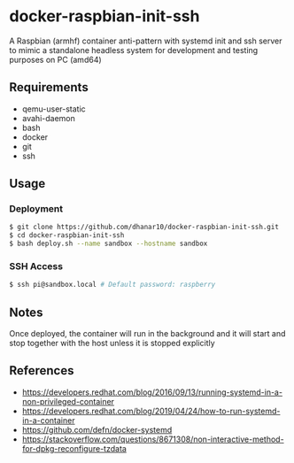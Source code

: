 # docker-raspbian-init-ssh

A Raspbian (armhf) container anti-pattern with systemd init and ssh server to mimic a standalone headless system for development and testing purposes on PC (amd64)

## Requirements

- qemu-user-static
- avahi-daemon
- bash
- docker
- git
- ssh

## Usage

### Deployment

```bash
$ git clone https://github.com/dhanar10/docker-raspbian-init-ssh.git
$ cd docker-raspbian-init-ssh
$ bash deploy.sh --name sandbox --hostname sandbox
```

### SSH Access

```bash
$ ssh pi@sandbox.local # Default password: raspberry
```

## Notes

Once deployed, the container will run in the background and it will start and stop together with the host unless it is stopped explicitly

## References

- https://developers.redhat.com/blog/2016/09/13/running-systemd-in-a-non-privileged-container
- https://developers.redhat.com/blog/2019/04/24/how-to-run-systemd-in-a-container
- https://github.com/defn/docker-systemd
- https://stackoverflow.com/questions/8671308/non-interactive-method-for-dpkg-reconfigure-tzdata
